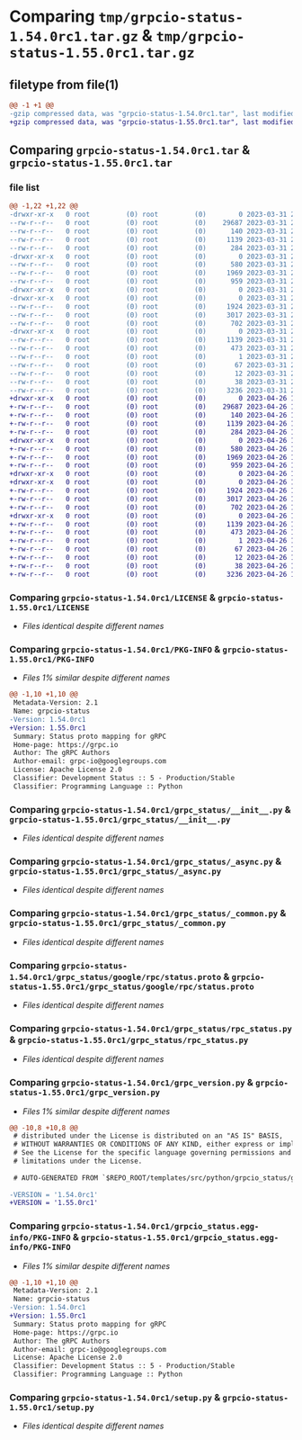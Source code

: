 # Comparing `tmp/grpcio-status-1.54.0rc1.tar.gz` & `tmp/grpcio-status-1.55.0rc1.tar.gz`

## filetype from file(1)

```diff
@@ -1 +1 @@
-gzip compressed data, was "grpcio-status-1.54.0rc1.tar", last modified: Fri Mar 31 21:34:17 2023, max compression
+gzip compressed data, was "grpcio-status-1.55.0rc1.tar", last modified: Wed Apr 26 10:35:46 2023, max compression
```

## Comparing `grpcio-status-1.54.0rc1.tar` & `grpcio-status-1.55.0rc1.tar`

### file list

```diff
@@ -1,22 +1,22 @@
-drwxr-xr-x   0 root         (0) root         (0)        0 2023-03-31 21:34:17.231572 grpcio-status-1.54.0rc1/
--rw-r--r--   0 root         (0) root         (0)    29687 2023-03-31 21:34:17.000000 grpcio-status-1.54.0rc1/LICENSE
--rw-r--r--   0 root         (0) root         (0)      140 2023-03-31 21:09:23.000000 grpcio-status-1.54.0rc1/MANIFEST.in
--rw-r--r--   0 root         (0) root         (0)     1139 2023-03-31 21:34:17.231572 grpcio-status-1.54.0rc1/PKG-INFO
--rw-r--r--   0 root         (0) root         (0)      284 2023-03-31 21:09:23.000000 grpcio-status-1.54.0rc1/README.rst
-drwxr-xr-x   0 root         (0) root         (0)        0 2023-03-31 21:34:17.227571 grpcio-status-1.54.0rc1/grpc_status/
--rw-r--r--   0 root         (0) root         (0)      580 2023-03-31 21:09:23.000000 grpcio-status-1.54.0rc1/grpc_status/__init__.py
--rw-r--r--   0 root         (0) root         (0)     1969 2023-03-31 21:09:23.000000 grpcio-status-1.54.0rc1/grpc_status/_async.py
--rw-r--r--   0 root         (0) root         (0)      959 2023-03-31 21:09:23.000000 grpcio-status-1.54.0rc1/grpc_status/_common.py
-drwxr-xr-x   0 root         (0) root         (0)        0 2023-03-31 21:34:17.219570 grpcio-status-1.54.0rc1/grpc_status/google/
-drwxr-xr-x   0 root         (0) root         (0)        0 2023-03-31 21:34:17.227571 grpcio-status-1.54.0rc1/grpc_status/google/rpc/
--rw-r--r--   0 root         (0) root         (0)     1924 2023-03-31 21:34:17.000000 grpcio-status-1.54.0rc1/grpc_status/google/rpc/status.proto
--rw-r--r--   0 root         (0) root         (0)     3017 2023-03-31 21:09:23.000000 grpcio-status-1.54.0rc1/grpc_status/rpc_status.py
--rw-r--r--   0 root         (0) root         (0)      702 2023-03-31 21:09:23.000000 grpcio-status-1.54.0rc1/grpc_version.py
-drwxr-xr-x   0 root         (0) root         (0)        0 2023-03-31 21:34:17.231572 grpcio-status-1.54.0rc1/grpcio_status.egg-info/
--rw-r--r--   0 root         (0) root         (0)     1139 2023-03-31 21:34:17.000000 grpcio-status-1.54.0rc1/grpcio_status.egg-info/PKG-INFO
--rw-r--r--   0 root         (0) root         (0)      473 2023-03-31 21:34:17.000000 grpcio-status-1.54.0rc1/grpcio_status.egg-info/SOURCES.txt
--rw-r--r--   0 root         (0) root         (0)        1 2023-03-31 21:34:17.000000 grpcio-status-1.54.0rc1/grpcio_status.egg-info/dependency_links.txt
--rw-r--r--   0 root         (0) root         (0)       67 2023-03-31 21:34:17.000000 grpcio-status-1.54.0rc1/grpcio_status.egg-info/requires.txt
--rw-r--r--   0 root         (0) root         (0)       12 2023-03-31 21:34:17.000000 grpcio-status-1.54.0rc1/grpcio_status.egg-info/top_level.txt
--rw-r--r--   0 root         (0) root         (0)       38 2023-03-31 21:34:17.231572 grpcio-status-1.54.0rc1/setup.cfg
--rw-r--r--   0 root         (0) root         (0)     3236 2023-03-31 21:09:23.000000 grpcio-status-1.54.0rc1/setup.py
+drwxr-xr-x   0 root         (0) root         (0)        0 2023-04-26 10:35:46.872168 grpcio-status-1.55.0rc1/
+-rw-r--r--   0 root         (0) root         (0)    29687 2023-04-26 10:35:46.000000 grpcio-status-1.55.0rc1/LICENSE
+-rw-r--r--   0 root         (0) root         (0)      140 2023-04-26 10:25:03.000000 grpcio-status-1.55.0rc1/MANIFEST.in
+-rw-r--r--   0 root         (0) root         (0)     1139 2023-04-26 10:35:46.872168 grpcio-status-1.55.0rc1/PKG-INFO
+-rw-r--r--   0 root         (0) root         (0)      284 2023-04-26 10:25:03.000000 grpcio-status-1.55.0rc1/README.rst
+drwxr-xr-x   0 root         (0) root         (0)        0 2023-04-26 10:35:46.868168 grpcio-status-1.55.0rc1/grpc_status/
+-rw-r--r--   0 root         (0) root         (0)      580 2023-04-26 10:25:03.000000 grpcio-status-1.55.0rc1/grpc_status/__init__.py
+-rw-r--r--   0 root         (0) root         (0)     1969 2023-04-26 10:25:03.000000 grpcio-status-1.55.0rc1/grpc_status/_async.py
+-rw-r--r--   0 root         (0) root         (0)      959 2023-04-26 10:25:03.000000 grpcio-status-1.55.0rc1/grpc_status/_common.py
+drwxr-xr-x   0 root         (0) root         (0)        0 2023-04-26 10:35:46.860167 grpcio-status-1.55.0rc1/grpc_status/google/
+drwxr-xr-x   0 root         (0) root         (0)        0 2023-04-26 10:35:46.872168 grpcio-status-1.55.0rc1/grpc_status/google/rpc/
+-rw-r--r--   0 root         (0) root         (0)     1924 2023-04-26 10:35:46.000000 grpcio-status-1.55.0rc1/grpc_status/google/rpc/status.proto
+-rw-r--r--   0 root         (0) root         (0)     3017 2023-04-26 10:25:03.000000 grpcio-status-1.55.0rc1/grpc_status/rpc_status.py
+-rw-r--r--   0 root         (0) root         (0)      702 2023-04-26 10:25:03.000000 grpcio-status-1.55.0rc1/grpc_version.py
+drwxr-xr-x   0 root         (0) root         (0)        0 2023-04-26 10:35:46.872168 grpcio-status-1.55.0rc1/grpcio_status.egg-info/
+-rw-r--r--   0 root         (0) root         (0)     1139 2023-04-26 10:35:46.000000 grpcio-status-1.55.0rc1/grpcio_status.egg-info/PKG-INFO
+-rw-r--r--   0 root         (0) root         (0)      473 2023-04-26 10:35:46.000000 grpcio-status-1.55.0rc1/grpcio_status.egg-info/SOURCES.txt
+-rw-r--r--   0 root         (0) root         (0)        1 2023-04-26 10:35:46.000000 grpcio-status-1.55.0rc1/grpcio_status.egg-info/dependency_links.txt
+-rw-r--r--   0 root         (0) root         (0)       67 2023-04-26 10:35:46.000000 grpcio-status-1.55.0rc1/grpcio_status.egg-info/requires.txt
+-rw-r--r--   0 root         (0) root         (0)       12 2023-04-26 10:35:46.000000 grpcio-status-1.55.0rc1/grpcio_status.egg-info/top_level.txt
+-rw-r--r--   0 root         (0) root         (0)       38 2023-04-26 10:35:46.872168 grpcio-status-1.55.0rc1/setup.cfg
+-rw-r--r--   0 root         (0) root         (0)     3236 2023-04-26 10:25:03.000000 grpcio-status-1.55.0rc1/setup.py
```

### Comparing `grpcio-status-1.54.0rc1/LICENSE` & `grpcio-status-1.55.0rc1/LICENSE`

 * *Files identical despite different names*

### Comparing `grpcio-status-1.54.0rc1/PKG-INFO` & `grpcio-status-1.55.0rc1/PKG-INFO`

 * *Files 1% similar despite different names*

```diff
@@ -1,10 +1,10 @@
 Metadata-Version: 2.1
 Name: grpcio-status
-Version: 1.54.0rc1
+Version: 1.55.0rc1
 Summary: Status proto mapping for gRPC
 Home-page: https://grpc.io
 Author: The gRPC Authors
 Author-email: grpc-io@googlegroups.com
 License: Apache License 2.0
 Classifier: Development Status :: 5 - Production/Stable
 Classifier: Programming Language :: Python
```

### Comparing `grpcio-status-1.54.0rc1/grpc_status/__init__.py` & `grpcio-status-1.55.0rc1/grpc_status/__init__.py`

 * *Files identical despite different names*

### Comparing `grpcio-status-1.54.0rc1/grpc_status/_async.py` & `grpcio-status-1.55.0rc1/grpc_status/_async.py`

 * *Files identical despite different names*

### Comparing `grpcio-status-1.54.0rc1/grpc_status/_common.py` & `grpcio-status-1.55.0rc1/grpc_status/_common.py`

 * *Files identical despite different names*

### Comparing `grpcio-status-1.54.0rc1/grpc_status/google/rpc/status.proto` & `grpcio-status-1.55.0rc1/grpc_status/google/rpc/status.proto`

 * *Files identical despite different names*

### Comparing `grpcio-status-1.54.0rc1/grpc_status/rpc_status.py` & `grpcio-status-1.55.0rc1/grpc_status/rpc_status.py`

 * *Files identical despite different names*

### Comparing `grpcio-status-1.54.0rc1/grpc_version.py` & `grpcio-status-1.55.0rc1/grpc_version.py`

 * *Files 1% similar despite different names*

```diff
@@ -10,8 +10,8 @@
 # distributed under the License is distributed on an "AS IS" BASIS,
 # WITHOUT WARRANTIES OR CONDITIONS OF ANY KIND, either express or implied.
 # See the License for the specific language governing permissions and
 # limitations under the License.
 
 # AUTO-GENERATED FROM `$REPO_ROOT/templates/src/python/grpcio_status/grpc_version.py.template`!!!
 
-VERSION = '1.54.0rc1'
+VERSION = '1.55.0rc1'
```

### Comparing `grpcio-status-1.54.0rc1/grpcio_status.egg-info/PKG-INFO` & `grpcio-status-1.55.0rc1/grpcio_status.egg-info/PKG-INFO`

 * *Files 1% similar despite different names*

```diff
@@ -1,10 +1,10 @@
 Metadata-Version: 2.1
 Name: grpcio-status
-Version: 1.54.0rc1
+Version: 1.55.0rc1
 Summary: Status proto mapping for gRPC
 Home-page: https://grpc.io
 Author: The gRPC Authors
 Author-email: grpc-io@googlegroups.com
 License: Apache License 2.0
 Classifier: Development Status :: 5 - Production/Stable
 Classifier: Programming Language :: Python
```

### Comparing `grpcio-status-1.54.0rc1/setup.py` & `grpcio-status-1.55.0rc1/setup.py`

 * *Files identical despite different names*

